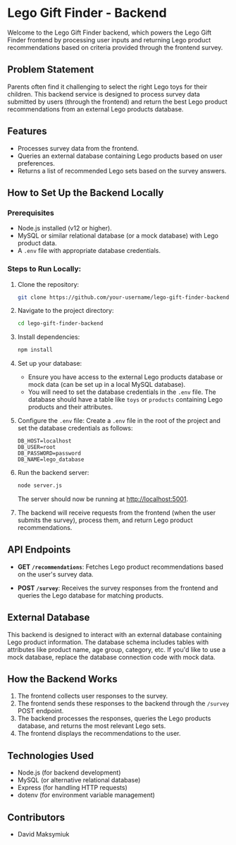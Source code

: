 
# Lego Gift Finder - Backend
Welcome to the Lego Gift Finder backend, which powers the Lego Gift Finder frontend by processing user inputs and returning Lego product recommendations based on criteria provided through the frontend survey.

## Problem Statement
Parents often find it challenging to select the right Lego toys for their children. This backend service is designed to process survey data submitted by users (through the frontend) and return the best Lego product recommendations from an external Lego products database.

## Features
  - Processes survey data from the frontend.
  - Queries an external database containing Lego products based on user preferences.
  - Returns a list of recommended Lego sets based on the survey answers.

## How to Set Up the Backend Locally

### Prerequisites
  - Node.js installed (v12 or higher).
  - MySQL or similar relational database (or a mock database) with Lego product data.
  - A `.env` file with appropriate database credentials.

### Steps to Run Locally:
  1. Clone the repository:
     ```bash
     git clone https://github.com/your-username/lego-gift-finder-backend.git
     ```

  2. Navigate to the project directory:
     ```bash
     cd lego-gift-finder-backend
     ```

  3. Install dependencies:
     ```bash
     npm install
     ```

  4. Set up your database:
     - Ensure you have access to the external Lego products database or mock data (can be set up in a local MySQL database).
     - You will need to set the database credentials in the `.env` file. The database should have a table like `toys` or `products` containing Lego products and their attributes.

  5. Configure the `.env` file:
     Create a `.env` file in the root of the project and set the database credentials as follows:
     ```env
     DB_HOST=localhost
     DB_USER=root
     DB_PASSWORD=password
     DB_NAME=lego_database
     ```

  6. Run the backend server:
     ```bash
     node server.js
     ```

     The server should now be running at [http://localhost:5001](http://localhost:5001).

  7. The backend will receive requests from the frontend (when the user submits the survey), process them, and return Lego product recommendations.

## API Endpoints
  - **GET `/recommendations`**: Fetches Lego product recommendations based on the user's survey data.
  
  - **POST `/survey`**: Receives the survey responses from the frontend and queries the Lego database for matching products.

## External Database
This backend is designed to interact with an external database containing Lego product information. The database schema includes tables with attributes like product name, age group, category, etc. If you'd like to use a mock database, replace the database connection code with mock data.

## How the Backend Works
  1. The frontend collects user responses to the survey.
  2. The frontend sends these responses to the backend through the `/survey` POST endpoint.
  3. The backend processes the responses, queries the Lego products database, and returns the most relevant Lego sets.
  4. The frontend displays the recommendations to the user.

## Technologies Used
  - Node.js (for backend development)
  - MySQL (or alternative relational database)
  - Express (for handling HTTP requests)
  - dotenv (for environment variable management)

## Contributors
  - David Maksymiuk
